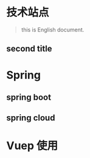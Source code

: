 # 技术站点

> this is English document.
## second title

# Spring 
## spring boot
## spring cloud

# Vuep 使用
<!-- 
<vuep template="#example"></vuep>

<script v-pre type="text/x-template" id="example">
  <template>
    <div>Hello, {{ name }}!</div>
  </template>

  <script>
    module.exports = {
      data: function () {
        return { name: 'Vue' }
      }
    }
  </script>
</script> -->

<vuep template="#example"></vuep>

<script v-pre type="text/x-template" id="example">
  <template>
    <div class="amap-page-container">
      <el-amap vid="amapDemo" :zoom="zoom" :center="center" class="amap-demo">
        <el-amap-marker vid="component-marker" :position="componentMarker.position" :content-render="componentMarker.contentRender" ></el-amap-marker>
        <el-amap-marker v-for="(marker, index) in markers" :position="marker.position" :events="marker.events" :visible="marker.visible" :draggable="marker.draggable" :vid="index"></el-amap-marker>
      </el-amap>
      <div class="toolbar">
        <button type="button" name="button" v-on:click="toggleVisible">toggle first marker</button>
        <button type="button" name="button" v-on:click="changePosition">change position</button>
        <button type="button" name="button" v-on:click="chnageDraggle">change draggle</button>
        <button type="button" name="button" v-on:click="addMarker">add marker</button>
        <button type="button" name="button" v-on:click="removeMarker">remove marker</button>
      </div>
    </div>
  </template>

  <style>
    .amap-demo {
      height: 300px;
    }
  </style>

  <script>
    const exampleComponents = {
      props: ['text'],
      template: `<div>text from  parent: {{text}}</div>`
    }
    module.exports = {
      name: 'amap-page',
      data() {
        return {
          count: 1,
          slotStyle: {
            padding: '2px 8px',
            background: '#eee',
            color: '#333',
            border: '1px solid #aaa'
          },
          zoom: 14,
          center: [121.5273285, 31.21515044],
          markers: [
            {
              position: [121.5273285, 31.21515044],
              events: {
                click: () => {
                  alert('click marker');
                },
                dragend: (e) => {
                  console.log('---event---: dragend')
                  this.markers[0].position = [e.lnglat.lng, e.lnglat.lat];
                }
              },
              visible: true,
              draggable: false,
              template: '<span>1</span>',
            }
          ],
          renderMarker: {
            position: [121.5273285, 31.21715058],
            contentRender: (h, instance) => {
              // if use jsx you can write in this
              // return <div style={{background: '#80cbc4', whiteSpace: 'nowrap', border: 'solid #ddd 1px', color: '#f00'}} onClick={() => ...}>marker inner text</div>
              return h(
                'div',
                {
                  style: {background: '#80cbc4', whiteSpace: 'nowrap', border: 'solid #ddd 1px', color: '#f00'},
                  on: {
                    click: () => {
                      const position = this.renderMarker.position;
                      this.renderMarker.position = [position[0] + 0.002, position[1] - 0.002];
                    }
                  }
                },
                ['marker inner text']
              )
            }
          },
          componentMarker: {
            position: [121.5273285, 31.21315058],
            contentRender: (h, instance) => h(exampleComponents,{style: {backgroundColor: '#fff'}, props: {text: 'father is here'}}, ['xxxxxxx'])
          },
          slotMarker: {
            position: [121.5073285, 31.21715058]
          }
        };
      },
      methods: {
        onClick() {
          this.count += 1;
        },
        changePosition() {
          let position = this.markers[0].position;
          this.markers[0].position = [position[0] + 0.002, position[1] - 0.002];
        },
        chnageDraggle() {
          let draggable = this.markers[0].draggable;
          this.markers[0].draggable = !draggable;
        },
        toggleVisible() {
          let visableVar = this.markers[0].visible;
          this.markers[0].visible = !visableVar;
        },
        addMarker() {
          let marker = {
            position: [121.5273285 + (Math.random() - 0.5) * 0.02, 31.21515044 + (Math.random() - 0.5) * 0.02]
          };
          this.markers.push(marker);
        },
        removeMarker() {
          if (!this.markers.length) return;
          this.markers.splice(this.markers.length - 1, 1);
        }
      }
    };
</script>
</script>
